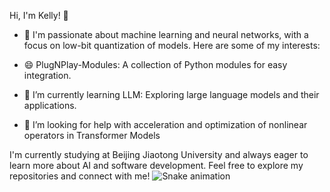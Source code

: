 Hi, I'm Kelly! 👋
<!--
**Keywennn/Keywennn** is a ✨ _special_ ✨ repository because its `README.md` (this file) appears on your GitHub profile.

Here are some ideas to get you started:

- 🔭 I’m currently working on ...
- 🌱 I’m currently learning ...
- 👯 I’m looking to collaborate on ...
- 🤔 I’m looking for help with ...
- 💬 Ask me about ...
- 📫 How to reach me: ...
- 😄 Pronouns: ...
- ⚡ Fun fact: ...
-->


- 🔭 I'm passionate about machine learning and neural networks, with a focus on low-bit quantization of models. Here are some of my interests:

- 😄 PlugNPlay-Modules: A collection of Python modules for easy integration.

- 🌱 I’m currently learning LLM: Exploring large language models and their applications.

- 🤔 I’m looking for help with acceleration and optimization of nonlinear operators in Transformer Models

I'm currently studying at Beijing Jiaotong University and always eager to learn more about AI and software development. Feel free to explore my repositories and connect with me!
![Snake animation](https://raw.githubusercontent.com/your-username/your-repo/output/dist/github-contribution-grid-snake.svg)
